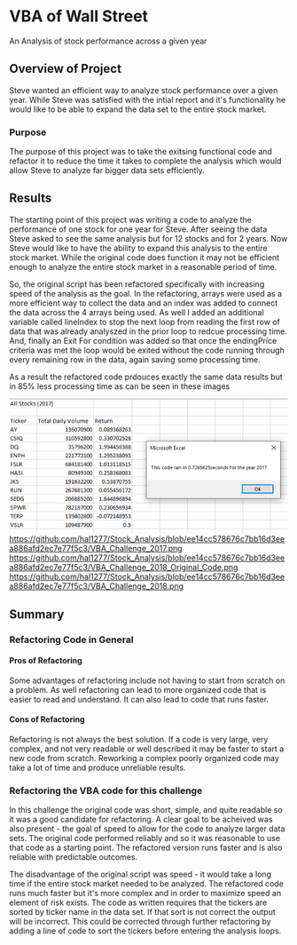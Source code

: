 # VBA of Wall Street

An Analysis of stock performance across a given year

## Overview of Project

Steve wanted an efficient way to analyze stock performance over a given year.  While Steve was satisfied with the intial report and it's functionality he would like to be able to expand the data set to the entire stock market.  

### Purpose

The purpose of this project was to take the exitsing functional code and refactor it to reduce the time it takes to complete the analysis which would allow Steve to analyze far bigger data sets efficiently. 

## Results

The starting point of this project was writing a code to analyze the performance of one stock for one year for Steve.  After seeing the data Steve asked to see the same analysis but for 12 stocks and for 2 years.  Now Steve would like to have the ability to expand this analysis to the entire stock market.  While the original code does function it may not be efficient enough to analyze the entire stock market in a reasonable period of time.  

So, the original script has been refactored specifically with increasing speed of the analysis as the goal.  In the refactoring, arrays were used as a more efficient way to collect the data and an index was added to connect the data across the 4 arrays being used.  As well I added an additional variable called lineIndex to stop the next loop from reading the first row of data that was already analyszed in the prior loop to redcue processing time.  And, finally an Exit For condition was added so that once the endingPrice criteria was met the loop would be exited without the code running through every remaining row in the data, again saving some processing time.  

As a result the refactored code prdouces exactly the same data results but in 85% less processing time as can be seen in these images 

![2017 Original Script Speed](https://github.com/hal1277/Stock_Analysis/blob/ee14cc578676c7bb16d3eea886afd2ec7e77f5c3/VBA_Challenge_2017_Original_Code.png)
https://github.com/hal1277/Stock_Analysis/blob/ee14cc578676c7bb16d3eea886afd2ec7e77f5c3/VBA_Challenge_2017.png
https://github.com/hal1277/Stock_Analysis/blob/ee14cc578676c7bb16d3eea886afd2ec7e77f5c3/VBA_Challenge_2018_Original_Code.png
https://github.com/hal1277/Stock_Analysis/blob/ee14cc578676c7bb16d3eea886afd2ec7e77f5c3/VBA_Challenge_2018.png

## Summary

### Refactoring Code in General

#### Pros of Refactoring

Some advantages of refactoring include not having to start from scratch on a problem.  As well refactoring can lead to more organized code that is easier to read and understand.  It can also lead to code that runs faster.  

#### Cons of Refactoring

Refactoring is not always the best solution.  If a code is very large, very complex, and not very readable or well described it may be faster to start a new code from scratch.  Reworking a complex poorly organized code may take a lot of time and produce unreliable results.  

### Refactoring the VBA code for this challenge

In this challenge the original code was short, simple, and quite readable so it was a good candidate for refactoring.  A clear goal to be acheived was also present - the goal of speed to allow for the code to analyze larger data sets.  The original code performed reliably and so it was reasonable to use that code as a starting point.  The refactored version runs faster and is also reliable with predictable outcomes.  

The disadvantage of the original script was speed - it would take a long time if the entire stock market needed to be analyzed.  The refactored code runs much faster but it's more complex and in order to maximize speed an element of risk exists.  The code as written requires that the tickers are sorted by ticker name in the data set.  If that sort is not correct the output will be incorrect.  This could be corrected through further refactoring by adding a line of code to sort the tickers before entering the analysis loops.  

